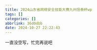 ```yaml
---
title: 2024山东省网络安全技能大赛九州信泰杯wp
tags: []
categories: []
abbrlink: 36d0dbb
date: 2024-10-27 22:22:43
---
```


一直没空写，忙完再说吧
